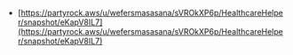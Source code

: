 - [https://partyrock.aws/u/wefersmasasana/sVROkXP6p/HealthcareHelper/snapshot/eKapV8IL7](https://partyrock.aws/u/wefersmasasana/sVROkXP6p/HealthcareHelper/snapshot/eKapV8IL7)
